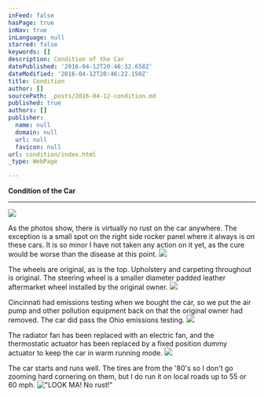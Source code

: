 ```yaml
---
inFeed: false
hasPage: true
inNav: true
inLanguage: null
starred: false
keywords: []
description: Condition of the Car
datePublished: '2016-04-12T20:46:32.658Z'
dateModified: '2016-04-12T20:46:22.150Z'
title: Condition
author: []
sourcePath: _posts/2016-04-12-condition.md
published: true
authors: []
publisher:
  name: null
  domain: null
  url: null
  favicon: null
url: condition/index.html
_type: WebPage

---
```

**Condition of the Car**

****
![](https://the-grid-user-content.s3-us-west-2.amazonaws.com/c615b5d8-3c05-433f-9ae5-f61ab2a4d21f.jpg)

As the photos show, there is virtually no rust on the car anywhere. The exception is a small spot on the right side rocker panel where it always is on these cars. It is so minor I have not taken any action on it yet, as the cure would be worse than the disease at this point. ![](https://the-grid-user-content.s3-us-west-2.amazonaws.com/106d1292-81c8-47da-861b-defd1b878436.jpg)

The wheels are original, as is the top. Upholstery and carpeting throughout is original. The steering wheel is a smaller diameter padded leather aftermarket wheel installed by the original owner.
![](https://the-grid-user-content.s3-us-west-2.amazonaws.com/15917a50-bdef-4453-9dca-719c36c2b6bd.jpg)

Cincinnati had emissions testing when we bought the car, so we put the air pump and other pollution equipment back on that the original owner had removed. The car did pass the Ohio emissions testing.
![](https://the-grid-user-content.s3-us-west-2.amazonaws.com/8235a91a-5bab-42ac-b7d8-b4ba09c47ebd.jpg)

The radiator fan has been replaced with an electric fan, and the thermostatic actuator has been replaced by a fixed position dummy actuator to keep the car in warm running mode.
![](https://the-grid-user-content.s3-us-west-2.amazonaws.com/50305bb5-18d5-4e71-8f65-ba57d78cc906.jpg)

The car starts and runs well. The tires are from the '80's so I don't go zooming hard cornering on them, but I do run it on local roads up to 55 or 60 mph.
!["LOOK MA! No rust!"](https://the-grid-user-content.s3-us-west-2.amazonaws.com/c123848e-b0bf-4a97-b121-68614d33ff8e.jpg)
